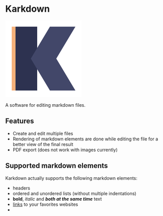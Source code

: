 # Karkdown
![software icon](images/svgIcon.svg)

A software for editing markdown files.
## Features
- Create and edit multiple files
- Rendering of markdown elements are done while editing the file for a better view of the final result
- PDF export (does not work with images currently)
## Supported markdown elements
Karkdown actually supports the following markdown elements:
- headers
- ordered and unordered lists (without multiple indentations)
- **bold**, *italic* and ***both at the same time*** text
- [links](https://github.com/enteraname74) to your favorites websites
- 
